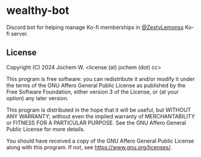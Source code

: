 # wealthy-bot

Discord bot for helping manage Ko-fi memberships in [@ZestyLemonss](https://twitter.com/ZestyLemonss) Ko-fi server.

## License

Copyright (C) 2024 Jochem W. \<license (at) jochem (dot) cc>

This program is free software: you can redistribute it and/or modify
it under the terms of the GNU Affero General Public License as
published by the Free Software Foundation, either version 3 of the
License, or (at your option) any later version.

This program is distributed in the hope that it will be useful,
but WITHOUT ANY WARRANTY; without even the implied warranty of
MERCHANTABILITY or FITNESS FOR A PARTICULAR PURPOSE. See the
GNU Affero General Public License for more details.

You should have received a copy of the GNU Affero General Public License
along with this program. If not, see https://www.gnu.org/licenses/.
